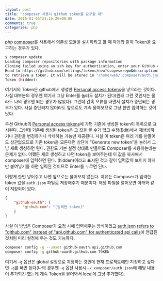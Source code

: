 ```yaml
---
layout: post
title: "composer 사용시 github token을 요구할 때"
date: 2016-01-05T21:26:29+09:00
comments: true
categories: php
---
```


php [composer](https://getcomposer.org/)를 사용해서 의존성 모듈을 설치하려고 할 때 아래와 같이 Token을 요구하는 경우가 있다.

```bash
$ composer update
Loading composer repositories with package information
Cloning failed using an ssh key for authentication, enter your GitHub credentials to access private repos
Head to https://github.com/settings/tokens/new?scopes=repo&description=Composer+on+dev.vagrant.startupbridgeva.com+2015-12-30+0812
to retrieve a token. It will be stored in "/home/web/.composer/auth.json" for future use by Composer.
Token (hidden):
```

여기서의 Token은 github에서 생성한 [Personal access tokens](https://github.com/settings/tokens)을 넣으라는 것이다. 사실 대부분의 경우엔 여기서 그냥 Enter를 눌러도 설치가 된다(원래 그런 것인지는 몰라도 나의 경우엔 되는 경우가 많았다). 그런데 간혹 오류를 내면서 설치가 중단되는 경우가 있다. 사실 중단되지 않더라도 앞으로도 계속 물어보므로 그냥 한번 입력하는 것이 낫다.

우선 Github의 [Personal access tokens](https://github.com/settings/tokens)에 가면 기존에 생성된 token이 목록으로 표시된다. 그런데 기존에 생성된 token은 그 값을 볼 수가 없고 수정(Edit)에서 재생성하거나 권한을 변경하거나 삭제하는 기능만 제공된다. 사실 이 token은 여러 개를 만들어도 상관없으므로 기존 token을 모른다면 상단에 "Generate new token"을 눌러서 그냥 새로 생성하면 된다. 권한도 기본 설정 상태로 만들어도 Composer를 사용하는데는 문제가 없다. 어쨌든 새로 생성하고 나면 token을 보여주는데 이 값을 복사해서 composer에 입력하면 된다. (hidden)이라고 표시된 것과 같이 입력값이 보이지 않지만 붙여넣기를 하면 입력된 것이므로 Enter를 누르면 된다.

이렇게 한번 넣어주고 나면 앞으로는 물어보지 않는다. 이유는 Composer가 입력한 token 값을 `auth.json` 파일로 저장해주기 때문이다. 해당 파일을 열어보면 아래와 같이 저장되어 있다.

```json
{
    "github-oauth": {
        "github.com": "[입력한 token]"
    }
}
```

사실 이 방법은 Composer가 요청 시에 입력해주는 방식이었고 [auth.json refers to "github.com" instead of "api.github.com" for authenticated api calls](https://github.com/composer/composer/issues/3609)에 언급된 것처럼 미리 설정해 두는 것도 가능하다.

```bash
composer config -g --unset github-oauth.api.github.com
composer config -g github-oauth.github.com TOKEN
```

여기서 `-g` 옵션은 global 설정으로 지정하는 것인데 현재 프로젝트에만 지정하고 싶다면 `-g`를 빼면 된다(나의 경우엔 `-g` 옵션 사용시 `~/.composer/auth.json`에 해당 내용이 추가되긴 했는데 계속 Token을 물어봐서 local에 그냥 추가했다).
